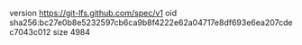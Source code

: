 version https://git-lfs.github.com/spec/v1
oid sha256:bc27e0b8e5232597cb6ca9b8f4222e62a04717e8df693e6ea207cdec7043c012
size 4984
